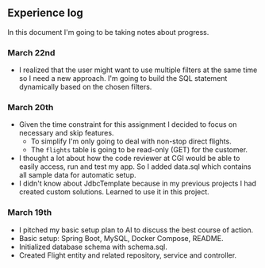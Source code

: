 ## Experience log

In this document I'm going to be taking notes about progress.

### March 22nd
- I realized that the user might want to use multiple filters at the same time so I need a new approach. I'm going 
  to build the SQL statement dynamically based on the chosen filters.

### March 20th
- Given the time constraint for this assignment I decided to focus on necessary and skip features. 
  - To simplify I'm only going to deal with non-stop direct flights.
  - The `flights` table is going to be read-only (GET) for the customer.
- I thought a lot about how the code reviewer at CGI would be able to easily access, run and test my app. So I added 
  data.sql which contains all sample data for automatic setup.
- I didn't know about JdbcTemplate because in my previous projects I had created custom solutions. Learned to use it 
  in this project.

### March 19th
- I pitched my basic setup plan to AI to discuss the best course of action.
- Basic setup: Spring Boot, MySQL, Docker Compose, README.
- Initialized database schema with schema.sql.
- Created Flight entity and related repository, service and controller.